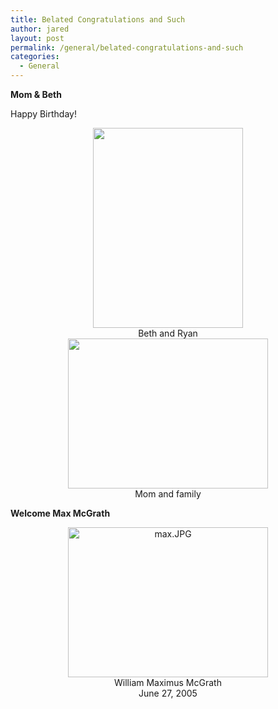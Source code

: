 ```yaml
---
title: Belated Congratulations and Such
author: jared
layout: post
permalink: /general/belated-congratulations-and-such
categories:
  - General
---
```

**Mom & Beth**

Happy Birthday!

<div align="center">
  <img src="http://gallery.ottleys.net/albums/current/IMGA0158.sized.jpg" width="240" height="320" /><br />Beth and Ryan
</div>

<div align="center">
  <img src="http://gallery.ottleys.net/albums/current/IMGA0181.sized.jpg" width="320" height="240" /><br />Mom and family
</div>

**Welcome Max McGrath**

<div align="center">
  <img alt="max.JPG" src="http://jared.ottleys.net/archives/images/max-thumb.JPG" width="320" height="240" /><br />William Maximus McGrath<br />June 27, 2005
</div>